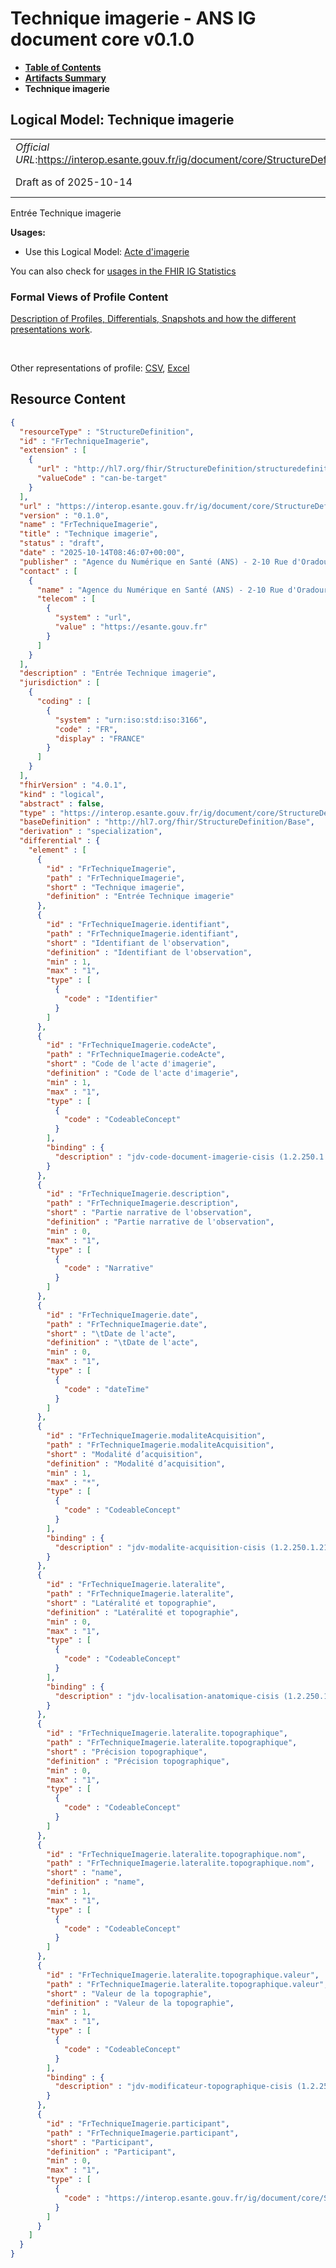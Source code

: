 # Technique imagerie - ANS IG document core v0.1.0

* [**Table of Contents**](toc.md)
* [**Artifacts Summary**](artifacts.md)
* **Technique imagerie**

## Logical Model: Technique imagerie 

| | |
| :--- | :--- |
| *Official URL*:https://interop.esante.gouv.fr/ig/document/core/StructureDefinition/FrTechniqueImagerie | *Version*:0.1.0 |
| Draft as of 2025-10-14 | *Computable Name*:FrTechniqueImagerie |

 
Entrée Technique imagerie 

**Usages:**

* Use this Logical Model: [Acte d'imagerie](StructureDefinition-FrActeImagerie.md)

You can also check for [usages in the FHIR IG Statistics](https://packages2.fhir.org/xig/ans.document.fr.core|current/StructureDefinition/FrTechniqueImagerie)

### Formal Views of Profile Content

 [Description of Profiles, Differentials, Snapshots and how the different presentations work](http://build.fhir.org/ig/FHIR/ig-guidance/readingIgs.html#structure-definitions). 

 

Other representations of profile: [CSV](StructureDefinition-FrTechniqueImagerie.csv), [Excel](StructureDefinition-FrTechniqueImagerie.xlsx) 



## Resource Content

```json
{
  "resourceType" : "StructureDefinition",
  "id" : "FrTechniqueImagerie",
  "extension" : [
    {
      "url" : "http://hl7.org/fhir/StructureDefinition/structuredefinition-type-characteristics",
      "valueCode" : "can-be-target"
    }
  ],
  "url" : "https://interop.esante.gouv.fr/ig/document/core/StructureDefinition/FrTechniqueImagerie",
  "version" : "0.1.0",
  "name" : "FrTechniqueImagerie",
  "title" : "Technique imagerie",
  "status" : "draft",
  "date" : "2025-10-14T08:46:07+00:00",
  "publisher" : "Agence du Numérique en Santé (ANS) - 2-10 Rue d'Oradour-sur-Glane, 75015 Paris",
  "contact" : [
    {
      "name" : "Agence du Numérique en Santé (ANS) - 2-10 Rue d'Oradour-sur-Glane, 75015 Paris",
      "telecom" : [
        {
          "system" : "url",
          "value" : "https://esante.gouv.fr"
        }
      ]
    }
  ],
  "description" : "Entrée Technique imagerie",
  "jurisdiction" : [
    {
      "coding" : [
        {
          "system" : "urn:iso:std:iso:3166",
          "code" : "FR",
          "display" : "FRANCE"
        }
      ]
    }
  ],
  "fhirVersion" : "4.0.1",
  "kind" : "logical",
  "abstract" : false,
  "type" : "https://interop.esante.gouv.fr/ig/document/core/StructureDefinition/FrTechniqueImagerie",
  "baseDefinition" : "http://hl7.org/fhir/StructureDefinition/Base",
  "derivation" : "specialization",
  "differential" : {
    "element" : [
      {
        "id" : "FrTechniqueImagerie",
        "path" : "FrTechniqueImagerie",
        "short" : "Technique imagerie",
        "definition" : "Entrée Technique imagerie"
      },
      {
        "id" : "FrTechniqueImagerie.identifiant",
        "path" : "FrTechniqueImagerie.identifiant",
        "short" : "Identifiant de l'observation",
        "definition" : "Identifiant de l'observation",
        "min" : 1,
        "max" : "1",
        "type" : [
          {
            "code" : "Identifier"
          }
        ]
      },
      {
        "id" : "FrTechniqueImagerie.codeActe",
        "path" : "FrTechniqueImagerie.codeActe",
        "short" : "Code de l'acte d'imagerie",
        "definition" : "Code de l'acte d'imagerie",
        "min" : 1,
        "max" : "1",
        "type" : [
          {
            "code" : "CodeableConcept"
          }
        ],
        "binding" : {
          "description" : "jdv-code-document-imagerie-cisis (1.2.250.1.213.1.1.5.687)"
        }
      },
      {
        "id" : "FrTechniqueImagerie.description",
        "path" : "FrTechniqueImagerie.description",
        "short" : "Partie narrative de l'observation",
        "definition" : "Partie narrative de l'observation",
        "min" : 0,
        "max" : "1",
        "type" : [
          {
            "code" : "Narrative"
          }
        ]
      },
      {
        "id" : "FrTechniqueImagerie.date",
        "path" : "FrTechniqueImagerie.date",
        "short" : "\tDate de l'acte",
        "definition" : "\tDate de l'acte",
        "min" : 0,
        "max" : "1",
        "type" : [
          {
            "code" : "dateTime"
          }
        ]
      },
      {
        "id" : "FrTechniqueImagerie.modaliteAcquisition",
        "path" : "FrTechniqueImagerie.modaliteAcquisition",
        "short" : "Modalité d’acquisition",
        "definition" : "Modalité d’acquisition",
        "min" : 1,
        "max" : "*",
        "type" : [
          {
            "code" : "CodeableConcept"
          }
        ],
        "binding" : {
          "description" : "jdv-modalite-acquisition-cisis (1.2.250.1.213.1.1.5.618)"
        }
      },
      {
        "id" : "FrTechniqueImagerie.lateralite",
        "path" : "FrTechniqueImagerie.lateralite",
        "short" : "Latéralité et topographie",
        "definition" : "Latéralité et topographie",
        "min" : 0,
        "max" : "1",
        "type" : [
          {
            "code" : "CodeableConcept"
          }
        ],
        "binding" : {
          "description" : "jdv-localisation-anatomique-cisis (1.2.250.1.213.1.1.5.694)"
        }
      },
      {
        "id" : "FrTechniqueImagerie.lateralite.topographique",
        "path" : "FrTechniqueImagerie.lateralite.topographique",
        "short" : "Précision topographique",
        "definition" : "Précision topographique",
        "min" : 0,
        "max" : "1",
        "type" : [
          {
            "code" : "CodeableConcept"
          }
        ]
      },
      {
        "id" : "FrTechniqueImagerie.lateralite.topographique.nom",
        "path" : "FrTechniqueImagerie.lateralite.topographique.nom",
        "short" : "name",
        "definition" : "name",
        "min" : 1,
        "max" : "1",
        "type" : [
          {
            "code" : "CodeableConcept"
          }
        ]
      },
      {
        "id" : "FrTechniqueImagerie.lateralite.topographique.valeur",
        "path" : "FrTechniqueImagerie.lateralite.topographique.valeur",
        "short" : "Valeur de la topographie",
        "definition" : "Valeur de la topographie",
        "min" : 1,
        "max" : "1",
        "type" : [
          {
            "code" : "CodeableConcept"
          }
        ],
        "binding" : {
          "description" : "jdv-modificateur-topographique-cisis (1.2.250.1.213.1.1.5.688)"
        }
      },
      {
        "id" : "FrTechniqueImagerie.participant",
        "path" : "FrTechniqueImagerie.participant",
        "short" : "Participant",
        "definition" : "Participant",
        "min" : 0,
        "max" : "1",
        "type" : [
          {
            "code" : "https://interop.esante.gouv.fr/ig/document/core/StructureDefinition/FrParticipantCorps"
          }
        ]
      }
    ]
  }
}

```

